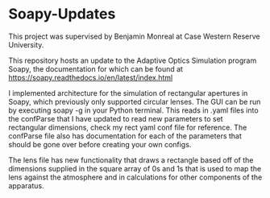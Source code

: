 # Soapy-Updates
This project was supervised by Benjamin Monreal at Case Western Reserve University.

This repository hosts an update to the Adaptive Optics Simulation program Soapy, the documentation for which can be found at https://soapy.readthedocs.io/en/latest/index.html

I implemented architecture for the simulation of rectangular apertures  in Soapy, which previously only supported circular lenses.
The GUI can be run by executing
soapy -g <configFilename>
in your Python terminal. This reads in .yaml files into the confParse that I have updated to read new parameters to set rectangular dimensions, check my rect yaml conf file for reference.
The confParse file also has documentation for each of the parameters that should be gone over before creating your own configs.

The lens file has new functionality that draws a rectangle based off of the dimensions supplied in the square array of 0s and 1s that is used to map the lens against the atmosphere and in calculations for other components of the apparatus. 
